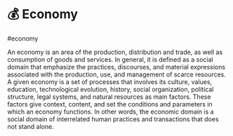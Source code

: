 # 💰 Economy

#economy

An economy is an area of the production, distribution and trade, as well as consumption of goods and services. In general, it is defined as a social domain that emphasize the practices, discourses, and material expressions associated with the production, use, and management of scarce resources. A given economy is a set of processes that involves its culture, values, education, technological evolution, history, social organization, political structure, legal systems, and natural resources as main factors. These factors give context, content, and set the conditions and parameters in which an economy functions. In other words, the economic domain is a social domain of interrelated human practices and transactions that does not stand alone.
